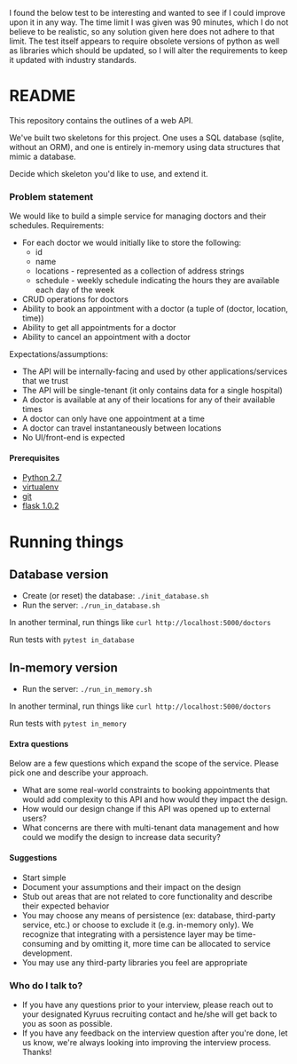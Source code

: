 I found the below test to be interesting and wanted to see if I could improve upon it in any way.
The time limit I was given was 90 minutes, which I do not believe to be realistic, so any solution
given here does not adhere to that limit. The test itself appears to require obsolete versions of
python as well as libraries which should be updated, so I will alter the requirements to keep it
updated with industry standards.


# README #

This repository contains the outlines of a web API.

We've built two skeletons for this project. One uses a SQL database (sqlite, without an ORM), 
and one is entirely in-memory using data structures that mimic a database.

Decide which skeleton you'd like to use, and extend it.

### Problem statement

We would like to build a simple service for managing doctors and their schedules. 
Requirements:

* For each doctor we would initially like to store the following:
    * id
	* name
	* locations - represented as a collection of address strings
	* schedule - weekly schedule indicating the hours they are available each day of the week
* CRUD operations for doctors
* Ability to book an appointment with a doctor (a tuple of (doctor, location, time)) 
* Ability to get all appointments for a doctor
* Ability to cancel an appointment with a doctor

Expectations/assumptions:

* The API will be internally-facing and used by other applications/services that we trust
* The API will be single-tenant (it only contains data for a single hospital)
* A doctor is available at any of their locations for any of their available times
* A doctor can only have one appointment at a time
* A doctor can travel instantaneously between locations
* No UI/front-end is expected   

#### Prerequisites

* [Python 2.7](https://www.python.org/downloads/)
* [virtualenv](http://docs.python-guide.org/en/latest/dev/virtualenvs/)
* [git](https://git-scm.com/downloads)
* [flask 1.0.2](http://flask.pocoo.org/)

	
# Running things

## Database version

* Create (or reset) the database: `./init_database.sh`
* Run the server: `./run_in_database.sh`

In another terminal, run things like `curl http://localhost:5000/doctors`

Run tests with `pytest in_database`

## In-memory version

* Run the server: `./run_in_memory.sh`

In another terminal, run things like `curl http://localhost:5000/doctors`

Run tests with `pytest in_memory`

#### Extra questions ####

Below are a few questions which expand the scope of the service. Please pick one and describe your approach.

* What are some real-world constraints to booking appointments that would add complexity to this API and how would they impact the design.
* How would our design change if this API was opened up to external users?
* What concerns are there with multi-tenant data management and how could we modify the design to increase data security?

#### Suggestions ####

* Start simple 
* Document your assumptions and their impact on the design
* Stub out areas that are not related to core functionality and describe their expected behavior
* You may choose any means of persistence (ex: database, third-party service, etc.) or choose to exclude it (e.g. in-memory only). We recognize that integrating with a persistence layer may be time-consuming and by omitting it, more time can be allocated to service development.
* You may use any third-party libraries you feel are appropriate

### Who do I talk to? ###
* If you have any questions prior to your interview, please reach out to your designated Kyruus recruiting contact and he/she will get back to you as soon as possible.
* If you have any feedback on the interview question after you're done, let us know, we're always looking into improving the interview process. Thanks!
